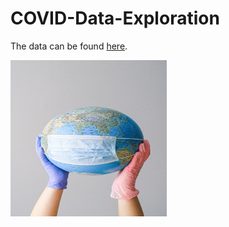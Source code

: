 # COVID-Data-Exploration

The data can be found [here](https://ourworldindata.org/covid-deaths).

<img src="/pexels-anna-shvets-4167544.jpg" alt="" width="250" height="250">
